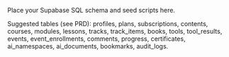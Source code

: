 Place your Supabase SQL schema and seed scripts here.

Suggested tables (see PRD): profiles, plans, subscriptions, contents, courses, modules, lessons, tracks, track_items, books, tools, tool_results, events, event_enrollments, comments, progress, certificates, ai_namespaces, ai_documents, bookmarks, audit_logs.


